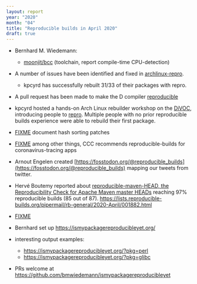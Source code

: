 ```yaml
---
layout: report
year: "2020"
month: "04"
title: "Reproducible builds in April 2020"
draft: true
---
```


<!--
Please prefer to just add links with unannotated (but cited)
commentary as text is typically rewritten entirely prior to
publication to ensure a consistent voice.
-->

* Bernhard M. Wiedemann:
    * [moonjit/bcc](https://github.com/moonjit/moonjit/issues/110) (toolchain, report compile-time CPU-detection)

* A number of issues have been identified and fixed in [archlinux-repro](https://github.com/archlinux/archlinux-repro/).
    * kpcyrd has successfully rebuilt 31/33 of their packages with repro.

* A pull request has been made to make the D compiler [reproducible](https://github.com/dlang/dmd/pull/11035)

* kpcyrd hosted a hands-on Arch Linux rebuilder workshop on the [DiVOC](https://di.c3voc.de/), introducing people to [repro](https://github.com/archlinux/archlinux-repro/). Multiple people with no prior reproducible builds experience were able to rebuild their first package.

* [FIXME](https://github.com/bmwiedemann/theunreproduciblepackage/commit/53d4263b461b7b7f1239e34536eaf77e5c61b174) document hash sorting patches

* [FIXME](https://www.ccc.de/en/updates/2020/contact-tracing-requirements) among other things, CCC recommends reproducible-builds for coronavirus-tracing apps

* Arnout Engelen created [https://fosstodon.org/@reproducible_builds](https://fosstodon.org/@reproducible_builds) mapping our tweets from twitter.

* Hervé Boutemy reported about [reproducible-maven-HEAD, the Reproducibility Check for Apache Maven master HEADs](https://github.com/jvm-repo-rebuild/reproducible-maven-HEAD) reaching 97% reproducible builds (85 out of 87). https://lists.reproducible-builds.org/pipermail/rb-general/2020-April/001882.html

* [FIXME](https://gcc.gnu.org/bugzilla/show_bug.cgi?id=87972)

* Bernhard set up https://ismypackagereproducibleyet.org/
 * interesting output examples:
   * https://ismypackagereproducibleyet.org/?pkg=perl
   * https://ismypackagereproducibleyet.org/?pkg=glibc
 * PRs welcome at https://github.com/bmwiedemann/ismypackagereproducibleyet

